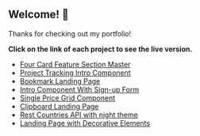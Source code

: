 

## Welcome! 👋

Thanks for checking out my portfolio!



**Click on the link of each project to see the live version.**




- [Four Card Feature Section Master](https://aquelehomem.github.io/four-card-feature-section-master/)
- [Project Tracking Intro Component](https://aquelehomem.github.io/project-tracking-intro-component/)
- [Bookmark Landing Page](https://aquelehomem.github.io/bookmark-landing-page/)
- [Intro Component With Sign-up Form](https://aquelehomem.github.io/intro-component-with-signup-form/)
- [Single Price Grid Component](
https://aquelehomem.github.io/single-price-grid-component/index.html)
- [Clipboard Landing Page](https://aquelehomem.github.io/clipboard-landing-page-master/)
- [Rest Countries API with night theme](https://aquelehomem.github.io/rest-countrie-api-with-color-theme-switcher/home.html)
- [Landing Page with Decorative Elements](https://aquelehomem.github.io/huddle-landing-with-decorative-elements/)




